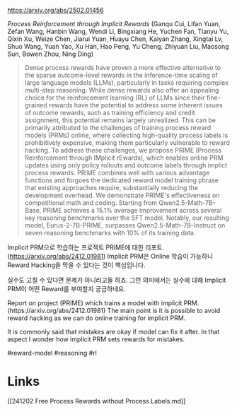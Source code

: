 https://arxiv.org/abs/2502.01456

*Process Reinforcement through Implicit Rewards* (Ganqu Cui, Lifan Yuan, Zefan Wang, Hanbin Wang, Wendi Li, Bingxiang He, Yuchen Fan, Tianyu Yu, Qixin Xu, Weize Chen, Jiarui Yuan, Huayu Chen, Kaiyan Zhang, Xingtai Lv, Shuo Wang, Yuan Yao, Xu Han, Hao Peng, Yu Cheng, Zhiyuan Liu, Maosong Sun, Bowen Zhou, Ning Ding)

> Dense process rewards have proven a more effective alternative to the sparse outcome-level rewards in the inference-time scaling of large language models (LLMs), particularly in tasks requiring complex multi-step reasoning. While dense rewards also offer an appealing choice for the reinforcement learning (RL) of LLMs since their fine-grained rewards have the potential to address some inherent issues of outcome rewards, such as training efficiency and credit assignment, this potential remains largely unrealized. This can be primarily attributed to the challenges of training process reward models (PRMs) online, where collecting high-quality process labels is prohibitively expensive, making them particularly vulnerable to reward hacking. To address these challenges, we propose PRIME (Process Reinforcement through IMplicit rEwards), which enables online PRM updates using only policy rollouts and outcome labels through implict process rewards. PRIME combines well with various advantage functions and forgoes the dedicated reward model training phrase that existing approaches require, substantially reducing the development overhead. We demonstrate PRIME's effectiveness on competitional math and coding. Starting from Qwen2.5-Math-7B-Base, PRIME achieves a 15.1% average improvement across several key reasoning benchmarks over the SFT model. Notably, our resulting model, Eurus-2-7B-PRIME, surpasses Qwen2.5-Math-7B-Instruct on seven reasoning benchmarks with 10% of its training data.

Implicit PRM으로 학습하는 프로젝트 PRIME에 대한 리포트. (https://arxiv.org/abs/2412.01981) Implicit PRM은 Online 학습이 가능하니 Reward Hacking을 막을 수 있다는 것이 핵심입니다.

실수도 고칠 수 있다면 문제가 아니라고들 하죠. 그런 의미에서는 실수에 대해 Implicit PRM이 어떤 Reward를 부여할지 궁금하네요.

<english>
Report on project (PRIME) which trains a model with implicit PRM. (https://arxiv.org/abs/2412.01981) The main point is it is possible to avoid reward hacking as we can do online training for implicit PRM.

It is commonly said that mistakes are okay if model can fix it after. In that aspect I wonder how implicit PRM sets rewards for mistakes.
</english>

#reward-model #reasoning #rl

# Links

[[241202 Free Process Rewards without Process Labels.md]]